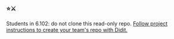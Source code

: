 ### ⭐️⚔️

Students in 6.102: do not clone this read-only repo.
[Follow project instructions to create your team's repo with Didit.](http://web.mit.edu/6.102/www/sp25/project/starb/)
